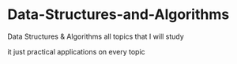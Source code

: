 # Data-Structures-and-Algorithms

Data Structures & Algorithms all topics that I will study

it just practical applications on every topic
